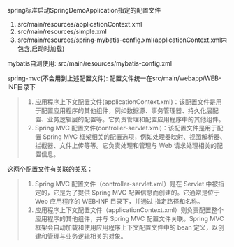 spring标准启动SpringDemoApplication指定的配置文件

1. src/main/resources/applicationContext.xml
2. src/main/resources/simple.xml
3. src/main/resources/spring-mybatis-config.xml(applicationContext.xml内包含,启动时加载)

mybatis自测使用:
src/main/resources/mybatis-config.xml

spring-mvc(不会用到上述配置文件):
配置文件统一在src/main/webapp/WEB-INF目录下
> 1. 应用程序上下文配置文件(applicationContext.xml)：该配置文件是用于配置应用程序的其他组件，例如数据源、事务管理器、持久化层配置、业务逻辑层的配置等。它负责管理和配置应用程序中的其他组件。
> 2. Spring MVC 配置文件(controller-servlet.xml)：该配置文件是用于配置 Spring MVC 框架相关的配置选项，例如处理器映射、视图解析器、拦截器、文件上传等等。它负责处理和管理与 Web 请求处理相关的配置信息。

这两个配置文件有关联的关系：
> 1. Spring MVC 配置文件（controller-servlet.xml）是在 Servlet 中被指定的，它是为了提供 Spring MVC 配置信息而创建的。它通常是位于 Web 应用程序的 WEB-INF 目录下，并通过 <init-param> 指定路径和名称。
> 2. 应用程序上下文配置文件（applicationContext.xml）则负责配置整个应用程序的其他组件，并与 Spring MVC 配置文件关联。Spring MVC 框架会自动加载和使用应用程序上下文配置文件中的 bean 定义，以创建和管理与业务逻辑相关的对象。